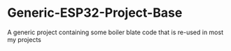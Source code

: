 # Generic-ESP32-Project-Base
A generic project containing some boiler blate code that is re-used in most my projects
